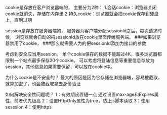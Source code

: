 cookie是存放在客户浏览器端的，
主要分为2种：
1.会话cookie：浏览器关闭cookie就消失，存储在内存里
2.持久cookie：浏览器就会把cookie保存到硬盘上，直到过期

session是存放在服务器端的，
服务器为客户端分配sessionId之后，每次请求时候，
浏览器就会自动的把sessionId放在cookie里面传给服务端。
###如果浏览器禁用了cookie，
###那么就需要人为的把sessionId添加为接口的参数

考虑到安全应当用session，
单个cookie保存的数据不能超过4K，很多浏览器都限制一个站点最多保存20个cookie。
可以考虑将登陆信息等重要信息存放为session，其他信息如果需要保留，可以放在cookie中。

为什么cookie是不安全的？
最大的原因是因为它存储在浏览器端，容易被截取，就算加密了，也会被截取拿去身份验证

如何解决安全性问题呢？
1：有效期设置短一点  通过设置max-age和Expires属性，前者优先级高
2：设置HttpOnly属性为true，防止js脚本读取
3：使用sesssion
4：使用https